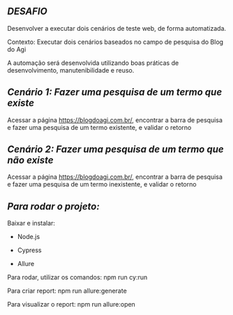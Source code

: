 ## ***DESAFIO***

Desenvolver a executar dois cenários de teste web, de forma automatizada.

Contexto: Executar dois cenários baseados no campo de pesquisa do Blog do Agi

A automação será desenvolvida utilizando boas práticas de desenvolvimento, manutenibilidade e
reuso.

## ***Cenário 1: Fazer uma pesquisa de um termo que existe***

Acessar a página https://blogdoagi.com.br/, encontrar a barra de pesquisa e fazer uma pesquisa de um termo existente, e validar o retorno

## ***Cenário 2: Fazer uma pesquisa de um termo que não existe***

Acessar a página https://blogdoagi.com.br/, encontrar a barra de pesquisa e fazer uma pesquisa de um termo inexistente, e validar o retorno

## ***Para rodar o projeto:***

Baixar e instalar:

- Node.js

- Cypress

- Allure

Para rodar, utilizar os comandos:
npm run cy:run

Para criar report:
npm run allure:generate

Para visualizar o report:
npm run allure:open
